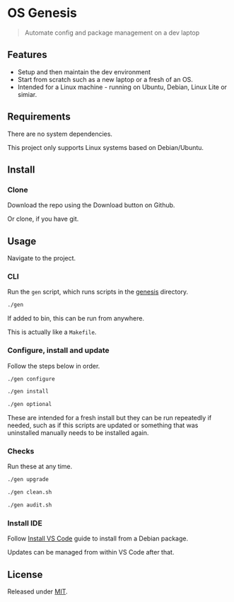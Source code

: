 # OS Genesis
> Automate config and package management on a dev laptop


## Features

- Setup and then maintain the dev environment
- Start from scratch such as a new laptop or a fresh of an OS.
- Intended for a Linux machine - running on Ubuntu, Debian, Linux Lite or simiar.


## Requirements

There are no system dependencies.

This project only supports Linux systems based on Debian/Ubuntu.


## Install


### Clone

Download the repo using the Download button on Github.

Or clone, if you have git.



## Usage


Navigate to the project.


### CLI

Run the `gen` script, which runs scripts in the [genesis](/genesis) directory.

```sh
./gen
```

If added to bin, this can be run from anywhere.

This is actually like a `Makefile`.

### Configure, install and update

Follow the steps below in order.

```sh
./gen configure

./gen install

./gen optional
```

These are intended for a fresh install but they can be run repeatedly if needed, such as if this scripts are updated or something that was uninstalled manually needs to be installed again.

### Checks

Run these at any time.

```sh
./gen upgrade
```

```sh
./gen clean.sh
```

```sh
./gen audit.sh
```


### Install IDE

Follow [Install VS Code](/docs/install-vs-code.md) guide to install from a Debian package.

Updates can be managed from within VS Code after that.



## License

Released under [MIT](/LICENSE).


